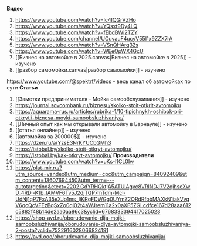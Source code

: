 **Видео**
1. https://www.youtube.com/watch?v=Ic4IQGrVZHo
2. https://www.youtube.com/watch?v=YQsxt9Dy4LQ
3. https://www.youtube.com/watch?v=fEbdBWi2TZY
4. https://www.youtube.com/channel/UCuvauF4ucyV55I1x9ZZX7rA
5. https://www.youtube.com/watch?v=VSnQHArq32s
6. https://www.youtube.com/watch?v=WEeOpWX4GcU
7.  [[Бизнес на автомойке в 2025.canvas|Бизнес на автомойке в 2025]] - изучено 
8. [[разбор самомойки.canvas|разбор самомойки]] - изучено

https://www.youtube.com/@spektrf/videos - весь канал об автомойках по сути
**Статьи** 
1. [[Заметки предпринимателя - Мойка самообслуживания⁠⁠]]  - изучено
2. https://journal.sovcombank.ru/biznesu/skolko-stoit-otkrit-avtomoiku
3. https://aquarama-rus.ru/articles/rubrika-1/10-tipichnykh-oshibok-pri-otkrytii-biznesa-moyki-samoobsluzhivaniya/
4. [[Личный опыт как мы открывали автомойку в Барнауле]] - изучено
5. [[статья онлайнер]] - изучено 
6. [[автомойка за 200000$]] - изучено
7. https://dzen.ru/a/YzsE3NrKYUCbGMh3
8. https://istobal.by/skolko-stoit-otkryt-avtomojku/
9. https://istobal.by/kak-otkryt-avtomojku/
**Производители**
1. https://www.youtube.com/watch?v=uKs-l1CL0Iw
2. https://plat-mir.ru/?utm_source=yandex&utm_medium=cpc&utm_campaign=84092409&utm_content=13607694450&utm_term=---autotargeting&etext=2202.GdYRHQktjA5ATUlAgvc8VRlNDJ7V2qihseXwD_4RDl-K1b_lAMVF6Tv5J2djTGP7mTdm-Mcl-UdNj1qP7FxA35eXJo1ms_IjKRgFDWGg0UYmZ2ORdRfobMAXkN1iakVvgV6qcQcVFEzBqSxZo0qI02t4aWJrem11a2x0aXF5ZGI.cdfce167d28aaa612c5882f48b14de2aa0aa86c3&yclid=6768333394417025023
3. https://shop-avd.ru/oborudovanie-dlja-mojki-samoobsluzhivanija/oborudovanie-dlya-avtomojki-samoobsluzhivaniya-2-posta?yclid=7522916028066824191
4. https://avd.ooo/oborudovanie-dlja-mojki-samoobsluzhivanija/